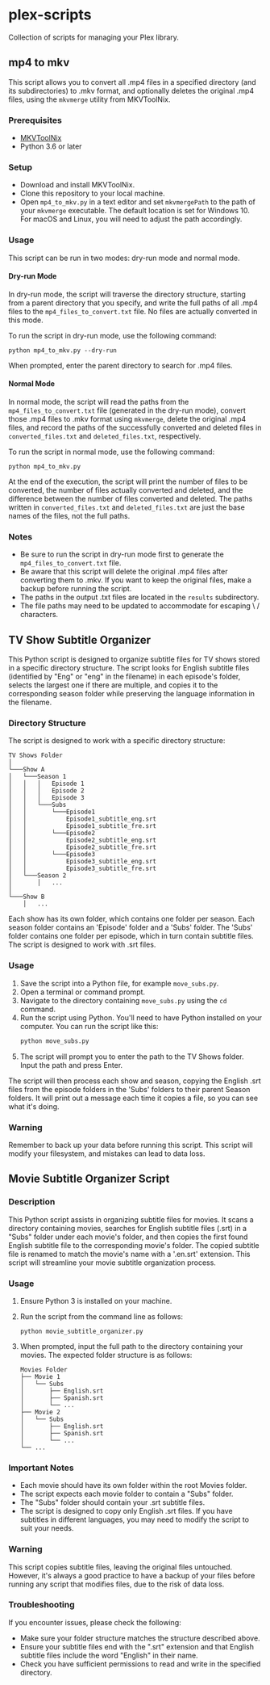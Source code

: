 # plex-scripts
Collection of scripts for managing your Plex library.

## mp4 to mkv
This script allows you to convert all .mp4 files in a specified directory (and its subdirectories) to .mkv format, and optionally deletes the original .mp4 files, using the `mkvmerge` utility from MKVToolNix.

### Prerequisites
- [MKVToolNix](https://mkvtoolnix.download/)
- Python 3.6 or later

### Setup
- Download and install MKVToolNix.
- Clone this repository to your local machine.
- Open `mp4_to_mkv.py` in a text editor and set `mkvmergePath` to the path of your `mkvmerge` executable. The default location is set for Windows 10. For macOS and Linux, you will need to adjust the path accordingly.

### Usage
This script can be run in two modes: dry-run mode and normal mode.

#### Dry-run Mode
In dry-run mode, the script will traverse the directory structure, starting from a parent directory that you specify, and write the full paths of all .mp4 files to the `mp4_files_to_convert.txt` file. No files are actually converted in this mode.

To run the script in dry-run mode, use the following command:

```
python mp4_to_mkv.py --dry-run
```

When prompted, enter the parent directory to search for .mp4 files.

#### Normal Mode
In normal mode, the script will read the paths from the `mp4_files_to_convert.txt` file (generated in the dry-run mode), convert those .mp4 files to .mkv format using `mkvmerge`, delete the original .mp4 files, and record the paths of the successfully converted and deleted files in `converted_files.txt` and `deleted_files.txt`, respectively.

To run the script in normal mode, use the following command:

```
python mp4_to_mkv.py
```

At the end of the execution, the script will print the number of files to be converted, the number of files actually converted and deleted, and the difference between the number of files converted and deleted. The paths written in `converted_files.txt` and `deleted_files.txt` are just the base names of the files, not the full paths.

### Notes
- Be sure to run the script in dry-run mode first to generate the `mp4_files_to_convert.txt` file.
- Be aware that this script will delete the original .mp4 files after converting them to .mkv. If you want to keep the original files, make a backup before running the script.
- The paths in the output .txt files are located in the `results` subdirectory.
- The file paths may need to be updated to accommodate for escaping \ / characters.



## TV Show Subtitle Organizer

This Python script is designed to organize subtitle files for TV shows stored in a specific directory structure. The script looks for English subtitle files (identified by "Eng" or "eng" in the filename) in each episode's folder, selects the largest one if there are multiple, and copies it to the corresponding season folder while preserving the language information in the filename.

### Directory Structure

The script is designed to work with a specific directory structure:

```
TV Shows Folder
│
└───Show A
│   └───Season 1
│   │   │   Episode 1
│   │   │   Episode 2
│   │   │   Episode 3
│   │   └───Subs
│   │       └───Episode1
│   │           Episode1_subtitle_eng.srt
│   │           Episode1_subtitle_fre.srt
│   │       └───Episode2
│   │           Episode2_subtitle_eng.srt
│   │           Episode2_subtitle_fre.srt
│   │       └───Episode3
│   │           Episode3_subtitle_eng.srt
│   │           Episode3_subtitle_fre.srt
│   └───Season 2
│       │   ...
│   
└───Show B
    │   ...
```

Each show has its own folder, which contains one folder per season. Each season folder contains an 'Episode' folder and a 'Subs' folder. The 'Subs' folder contains one folder per episode, which in turn contain subtitle files. The script is designed to work with .srt files.

### Usage

1. Save the script into a Python file, for example `move_subs.py`.
2. Open a terminal or command prompt.
3. Navigate to the directory containing `move_subs.py` using the `cd` command.
4. Run the script using Python. You'll need to have Python installed on your computer. You can run the script like this:
    ```bash
    python move_subs.py
    ```
5. The script will prompt you to enter the path to the TV Shows folder. Input the path and press Enter.

The script will then process each show and season, copying the English .srt files from the episode folders in the 'Subs' folders to their parent Season folders. It will print out a message each time it copies a file, so you can see what it's doing.

### Warning

Remember to back up your data before running this script. This script will modify your filesystem, and mistakes can lead to data loss.


## Movie Subtitle Organizer Script

### Description

This Python script assists in organizing subtitle files for movies. It scans a directory containing movies, searches for English subtitle files (.srt) in a "Subs" folder under each movie's folder, and then copies the first found English subtitle file to the corresponding movie's folder. The copied subtitle file is renamed to match the movie's name with a '.en.srt' extension. This script will streamline your movie subtitle organization process.

### Usage

1. Ensure Python 3 is installed on your machine.

2. Run the script from the command line as follows:
   ```
   python movie_subtitle_organizer.py
   ```

3. When prompted, input the full path to the directory containing your movies. The expected folder structure is as follows:

   ```
   Movies Folder
   ├── Movie 1
   │   └── Subs
   │       ├── English.srt
   │       ├── Spanish.srt
   │       └── ...
   ├── Movie 2
   │   └── Subs
   │       ├── English.srt
   │       ├── Spanish.srt
   │       └── ...
   └── ...
   ```

### Important Notes

- Each movie should have its own folder within the root Movies folder.
- The script expects each movie folder to contain a "Subs" folder.
- The "Subs" folder should contain your .srt subtitle files.
- The script is designed to copy only English .srt files. If you have subtitles in different languages, you may need to modify the script to suit your needs.

### Warning

This script copies subtitle files, leaving the original files untouched. However, it's always a good practice to have a backup of your files before running any script that modifies files, due to the risk of data loss.

### Troubleshooting

If you encounter issues, please check the following:

- Make sure your folder structure matches the structure described above.
- Ensure your subtitle files end with the ".srt" extension and that English subtitle files include the word "English" in their name.
- Check you have sufficient permissions to read and write in the specified directory.
